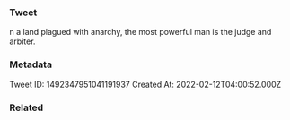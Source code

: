 ### Tweet
n a land plagued with anarchy, the most powerful man is the judge and arbiter.

### Metadata
Tweet ID: 1492347951041191937
Created At: 2022-02-12T04:00:52.000Z

### Related

